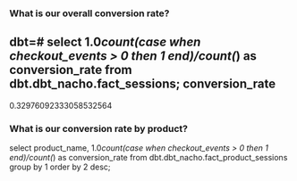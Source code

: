 ### What is our overall conversion rate?

dbt=# select 1.0*count(case when checkout_events > 0 then 1 end)/count(*) as conversion_rate from dbt.dbt_nacho.fact_sessions;
    conversion_rate     
------------------------
 0.32976092333058532564


### What is our conversion rate by product?
select product_name, 1.0*count(case when checkout_events > 0 then 1 end)/count(*) as conversion_rate from dbt.dbt_nacho.fact_product_sessions group by 1 order by 2 desc;
